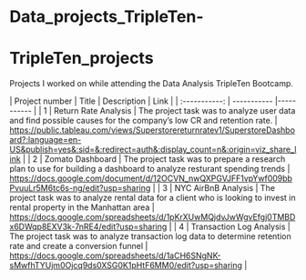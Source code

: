 # Data_projects_TripleTen-
# TripleTen_projects
Projects I worked on while attending the Data Analysis TripleTen Bootcamp.


| Project number | Title | Description | Link |
| :-----------: | ----------- |----------- |
| 1 | Return Rate Analysis | The project task was to analyze user data and find possible causes for the company’s low CR and retention rate. | https://public.tableau.com/views/Superstorereturnratev1/SuperstoreDashboard?:language=en-US&publish=yes&:sid=&:redirect=auth&:display_count=n&:origin=viz_share_link |
| 2 | Zomato Dashboard | The project task was to prepare a research plan to use for building a dashboard to analyze resturant spending trends | https://docs.google.com/document/d/12OCVN_nwQXPGVJFF1vpYwf009bbPvuuLr5M6tc6s-ng/edit?usp=sharing |
| 3 | NYC AirBnB Analysis | The project task was to analyze rental data for a client who is looking to invest in rental property in the Manhattan area | https://docs.google.com/spreadsheets/d/1pKrXUwMQjdvJwWgvEfgj0TMBDx6DWqp8EXV3k-7nRE4/edit?usp=sharing |
| 4 | Transaction Log Analysis | The project task was to analyze transaction log data to determine retention rate and create a conversion funnel | https://docs.google.com/spreadsheets/d/1aCH6SNgNK-sMwfhTYUjm0Ojcq9ds0XSG0K1pHtF6MM0/edit?usp=sharing |

